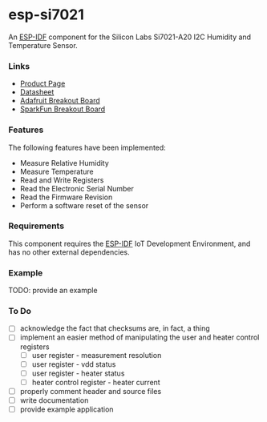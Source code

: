 # esp-si7021

An [ESP-IDF](https://github.com/espressif/esp-idf/) component for the Silicon Labs Si7021-A20 I2C Humidity and Temperature Sensor.


### Links
- [Product Page](https://www.silabs.com/products/sensors/humidity/si7006-13-20-21-34)  
- [Datasheet](https://www.silabs.com/documents/public/data-sheets/Si7021-A20.pdf)  
- [Adafruit Breakout Board](https://www.adafruit.com/product/3251)  
- [SparkFun Breakout Board](https://www.sparkfun.com/products/13763)  


### Features

The following features have been implemented:  

- Measure Relative Humidity  
- Measure Temperature  
- Read and Write Registers  
- Read the Electronic Serial Number  
- Read the Firmware Revision  
- Perform a software reset of the sensor  


### Requirements

This component requires the [ESP-IDF](https://github.com/espressif/esp-idf/) IoT Development Environment, and has no other external dependencies.


### Example

TODO: provide an example


### To Do

- [ ] acknowledge the fact that checksums are, in fact, a thing  
- [ ] implement an easier method of manipulating the user and heater control registers  
  - [ ] user register - measurement resolution  
  - [ ] user register - vdd status  
  - [ ] user register - heater status  
  - [ ] heater control register - heater current  
- [ ] properly comment header and source files  
- [ ] write documentation  
- [ ] provide example application  
